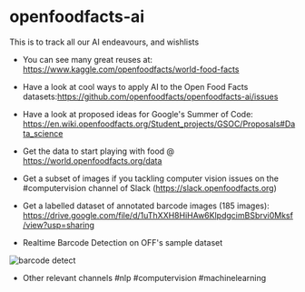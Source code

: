 # openfoodfacts-ai
This is to track all our AI endeavours, and wishlists

* You can see many great reuses at: https://www.kaggle.com/openfoodfacts/world-food-facts
* Have a look at cool ways to apply AI to the Open Food Facts datasets:https://github.com/openfoodfacts/openfoodfacts-ai/issues 
* Have a look at proposed ideas for Google's Summer of Code: https://en.wiki.openfoodfacts.org/Student_projects/GSOC/Proposals#Data_science

* Get the data to start playing with food @ https://world.openfoodfacts.org/data
* Get a subset of images if you tackling computer vision issues on the #computervision channel of Slack (https://slack.openfoodfacts.org)
* Get a labelled dataset of annotated barcode images (185 images): https://drive.google.com/file/d/1uThXXH8HiHAw6KlpdgcimBSbrvi0Mksf/view?usp=sharing
* Realtime Barcode Detection on OFF's sample dataset

![barcode detect](https://user-images.githubusercontent.com/22034866/38489666-ad037d34-3c04-11e8-9e3d-b65be7504263.jpg)

* Other relevant channels #nlp #computervision #machinelearning
